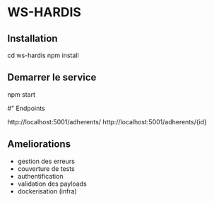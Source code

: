 # WS-HARDIS

## Installation

cd ws-hardis
npm install

## Demarrer le service

npm start

#" Endpoints

http://localhost:5001/adherents/
http://localhost:5001/adherents/{id}

## Ameliorations

- gestion des erreurs
- couverture de tests
- authentification
- validation des payloads
- dockerisation (infra)

